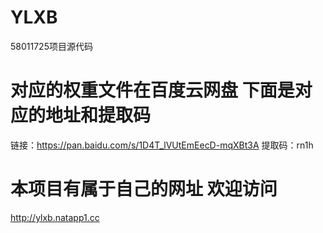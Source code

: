 # YLXB
58011725项目源代码

# 对应的权重文件在百度云网盘 下面是对应的地址和提取码
链接：https://pan.baidu.com/s/1D4T_lVUtEmEecD-mqXBt3A 
提取码：rn1h

# 本项目有属于自己的网址 欢迎访问
http://ylxb.natapp1.cc


